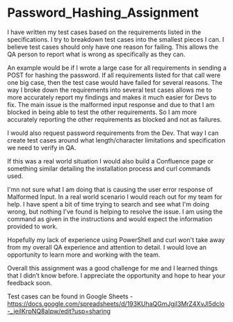# Password_Hashing_Assignment
I have written my test cases based on the requirements listed in the specifications. I try to breakdown test cases into the smallest pieces I can. I believe test cases should only have one reason for failing. This allows the QA person to report what is wrong as specifically as they can.

An example would be if I wrote a large case for all requirements in sending a POST for hashing the password. If all requirements listed for that call were one big case, then the test case would have failed for several reasons. The way I broke down the requirements into several test cases allows me to more accurately report my findings and makes it much easier for Devs to fix. The main issue is the malformed input response and due to that I am blocked in being able to test the other requirements. So I am more accurately reporting the other requirements as blocked and not as failures.

I would also request password requirements from the Dev. That way I can create test cases around what length/character limitations and specification we need to verify in QA. 

If this was a real world situation I would also build a Confluence page or something similar detailing the installation process and curl commands used. 

I'mn not sure what I am doing that is causing the user error response of Malformed Input. In a real world scenario I would reach out for my team for help. I have spent a bit of time trying to search and see what I'm doing wrong, but nothing I've found is helping to resolve the issue. I am using the command as given in the instructions and would expect the information provided to work. 

Hopefully my lack of experience using PowerShell and curl won't take away from my overall QA experience and attention to detail. I would love an opportunity to learn more and working with the team.

Overall this assignment was a good challenge for me and I learned things that I didn’t know before. I appreciate the opportunity and hope to hear your feedback soon.

Test cases can be found in Google Sheets - https://docs.google.com/spreadsheets/d/193KUhaQGmJgjl3MrZ4XvJl5dclo-_jeiIKrpNQ8aIpw/edit?usp=sharing
